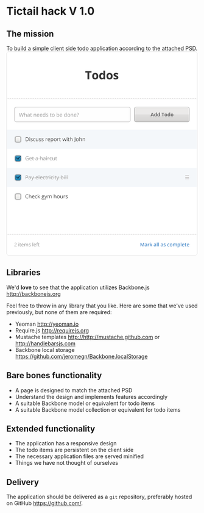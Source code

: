# Tictail hack V 1.0

## The mission
To build a simple client side todo application according to the attached PSD.
![Todilo Design](./todilo.png)

## Libraries
We'd __love__ to see that the application utilizes Backbone.js <http://backbonejs.org>

Feel free to throw in any library that you like. Here are some that we've used previously, but none of them are required:

* Yeoman <http://yeoman.io>
* Require.js <http://requirejs.org>
* Mustache templates <http://http://mustache.github.com> or <http://handlebarsjs.com>
* Backbone local storage <https://github.com/jeromegn/Backbone.localStorage>

## Bare bones functionality

* A page is designed to match the attached PSD
* Understand the design and implements features accordingly
* A suitable Backbone model or equivalent for todo items
* A suitable Backbone model collection or equivalent for todo items

## Extended functionality
* The application has a responsive design
* The todo items are persistent on the client side
* The necessary application files are served minified
* Things we have not thought of ourselves


## Delivery
The application should be delivered as a ```git``` repository, preferably hosted on GitHub <https://github.com/>.
